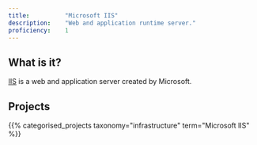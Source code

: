 ```yaml
---
title: 			"Microsoft IIS"
description: 	"Web and application runtime server."
proficiency:	1
---
```


## What is it?
[IIS](https://www.iis.net/) is a web and application server created by Microsoft.

## Projects
{{% categorised_projects taxonomy="infrastructure" term="Microsoft IIS" %}}